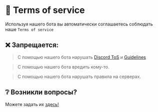 # 📃 Terms of service

Используя нашего бота вы автоматически соглашаетесь соблюдать наше ` Terms of service `

## ❌ Запрещается:

>  С помощью нашего бота нарушать [Discord ToS](https://discord.com/terms) и [Guidelines](https://discord.com/guidelines)

> С помощью нашего бота вредить кому-то.

>  С помощью нашего бота нарушать правила на серверах.

## ❔ Возникли вопросы?

Можете задать их [здесь!](https://discord.gg/96F6Vf3ZWR)
